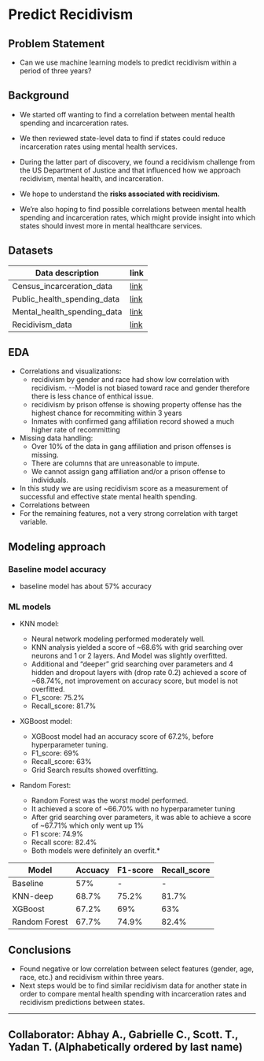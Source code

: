 # Predict Recidivism

## Problem Statement
* Can we use machine learning models to predict recidivism within a period of three years?

## Background
* We started off wanting to find a correlation between mental health spending and incarceration rates. 
* We then reviewed state-level data to find if states could reduce incarceration rates using mental health services.
* During the latter part of discovery, we found a recidivism challenge from the US Department of Justice and that influenced how we approach recidivism, mental health, and incarceration. 

* We hope to understand the **risks associated with recidivism.** 

* We’re also hoping to find possible correlations between mental health spending and incarceration rates, which might provide insight into which states should invest more in mental healthcare services.

## Datasets
|Data description|link|
|---|---|
|Census_incarceration_data|[link](https://observablehq.com/@themarshallproject/adults-in-correctional-facilities-from-decennial-census)|
|Public_health_spending_data|[link](https://knoema.com/SHPCPHF2020/per-capita-public-health-funding-in-u-s-states)|
|Mental_health_spending_data|[link](https://rehabs.com/explore/mental-health-spending-by-state-across-the-us/)|
|Recidivism_data|[link](https://data.ojp.usdoj.gov/stories/s/daxx-hznc)|

## EDA 

* Correlations and visualizations:
    * recidivism by gender and race had show low correlation with recidivism. --Model is not biased toward race and gender therefore there is less chance of enthical issue.
    * recidivism by prison offense is showing property offense has the highest chance for recommiting within 3 years
    * Inmates with confirmed gang affiliation record showed a much higher rate of recommitting 
* Missing data handling: 
    * Over 10% of the data in gang affiliation and prison offenses is missing. 
    * There are columns that are unreasonable to impute. 
    * We cannot assign gang affiliation and/or a prison offense to individuals. 
* In this study we are using recidivism score as a measurement of successful and effective state mental health spending. 
* Correlations between
* For the remaining features, not a very strong correlation with target variable.


## Modeling approach

### Baseline model accuracy
* baseline model has about 57% accuracy

### ML models

* KNN model:
    * Neural network modeling performed moderately well. 
    * KNN analysis yielded a score of ~68.6% with grid searching over neurons and 1 or 2 layers.  And Model was slightly overfitted.
    * Additional and “deeper” grid searching over parameters and 4  hidden and dropout layers with (drop rate 0.2) achieved a score of ~68.74%, not improvement on accuracy score, but model is not overfitted.
    * F1_score: 75.2%
    * Recall_score: 81.7%

* XGBoost model:
    * XGBoost model had an accuracy score of 67.2%, before hyperparameter tuning. 
    * F1_score: 69%
    * Recall_score: 63%
    * Grid Search results showed overfitting. 

* Random Forest:
    * Random Forest was the worst model performed. 
    * It achieved a score of ~66.70% with no hyperparameter tuning
    * After grid searching over parameters, it was able to achieve a score of ~67.71% which only went up 1% 
    * F1 score: 74.9%
    * Recall score: 82.4%
    * Both models were definitely an overfit.*


|Model|Accuacy|F1-score|Recall_score|
|---|---|---|---|
|Baseline|57%|-|-|
|KNN-deep|68.7%|75.2%|81.7%|
|XGBoost|67.2%|69%|63%|
|Random Forest|67.7%|74.9%|82.4%|


## Conclusions
* Found negative or low correlation between select features (gender, age, race, etc.) and recidivism within three years.
* Next steps would be to find similar recidivism data for another state in order to compare mental health spending with incarceration rates and recidivism predictions between states.

----
## Collaborator: Abhay A., Gabrielle C., Scott. T., Yadan T. (Alphabetically ordered by last name)

